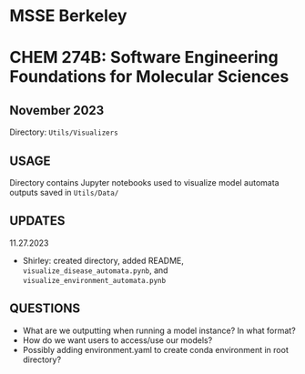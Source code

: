 # MSSE Berkeley
# CHEM 274B: Software Engineering Foundations for Molecular Sciences
## November 2023
Directory: `Utils/Visualizers`


## USAGE
Directory contains Jupyter notebooks used to visualize model automata outputs saved in `Utils/Data/`

## UPDATES

11.27.2023
- Shirley: created directory, added README, `visualize_disease_automata.pynb`, and `visualize_environment_automata.pynb`


## QUESTIONS
- What are we outputting when running a model instance? In what format?
- How do we want users to access/use our models?
- Possibly adding environment.yaml to create conda environment in root directory?